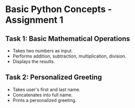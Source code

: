 # Basic Python Concepts - Assignment 1

## Task 1: Basic Mathematical Operations
- Takes two numbers as input.
- Performs addition, subtraction, multiplication, division.
- Displays the results.

## Task 2: Personalized Greeting
- Takes user's first and last name.
- Concatenates into full name.
- Prints a personalized greeting.
